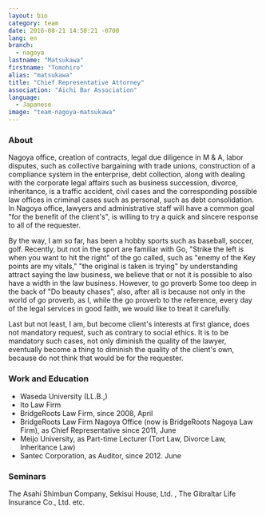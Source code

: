 ```yaml
---
layout: bio
category: team
date: 2016-08-21 14:50:21 -0700
lang: en
branch:
  - nagoya
lastname: "Matsukawa"
firstname: "Tomohiro"
alias: "matsukawa"
title: "Chief Representative Attorney"
association: "Aichi Bar Association"
language:
  - Japanese
image: "team-nagoya-matsukawa"
---
```


### About
Nagoya office, creation of contracts, legal due diligence in M ​​& A, labor disputes, such as collective bargaining with trade unions, construction of a compliance system in the enterprise, debt collection, along with dealing with the corporate legal affairs such as business succession, divorce, inheritance, is a traffic accident, civil cases and the corresponding possible law offices in criminal cases such as personal, such as debt consolidation.
In Nagoya office, lawyers and administrative staff will have a common goal "for the benefit of the client's", is willing to try a quick and sincere response to all of the requester.


By the way, I am so far, has been a hobby sports such as baseball, soccer, golf.
Recently, but not in the sport are familiar with Go, "Strike the left is when you want to hit the right" of the go called, such as "enemy of the Key points are my vitals," "the original is taken is trying" by understanding attract saying the law business, we believe that or not it is possible to also have a width in the law business. However, to go proverb Some too deep in the back of "Do beauty chases", also, after all is because not only in the world of go proverb, as I, while the go proverb to the reference, every day of the legal services in good faith, we would like to treat it carefully.


Last but not least, I am, but become client's interests at first glance, does not mandatory request, such as contrary to social ethics. It is to be mandatory such cases, not only diminish the quality of the lawyer, eventually become a thing to diminish the quality of the client's own, because do not think that would be for the requester.

### Work and Education
- Waseda University (LL.B.,)
- Ito Law Firm
- BridgeRoots Law Firm, since 2008, April
- BridgeRoots Law Firm Nagoya Office (now is BridgeRoots Nagoya Law Firm), as Chief Representative since 2011, June
- Meijo University, as Part-time Lecturer (Tort Law, Divorce Law, Inheritance Law)
- Santec Corporation, as Auditor, since 2012. June

### Seminars
The Asahi Shimbun Company, Sekisui House, Ltd. , The Gibraltar Life Insurance Co., Ltd. etc.
